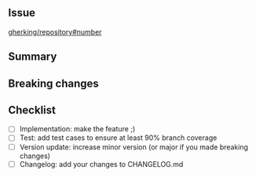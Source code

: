 <!-- 
Hello!
Thank you, for helping us to make GherKing better!
With fill out all necessary parts of the template
you helps us to understand the new feature and its implementation.
Thank you!

Note: such parts of the ticket which are in HTML comments (like this) 
won't be shown on the ticket, so we used them to guide you.
Feel free to delete them when you are done.
-->

## Issue
[gherking/repository#number](url)
<!--
Please add a link to the issue you are implementing.
If there is no issue reported yet, we would kindly ask you
to report it first, so that we can keep track of it
and understand it better.
-->

## Summary
<!--
Please summarize in some sentences, what is the feature/change
you implemented, what this pull request actually contains.
-->

## Breaking changes
<!--
Do your changes contain any breaking change which would
prevent anyone to use it without changing there current
code?
-->

## Checklist
<!--
Please use this checklist to see what tasks would you need to do
in scope of your improvement, in order to keep good code quality:
-->
- [ ] Implementation: make the feature ;)
- [ ] Test: add test cases to ensure at least 90% branch coverage
- [ ] Version update: increase minor version (or major if you made breaking changes)
- [ ] Changelog: add your changes to CHANGELOG.md
